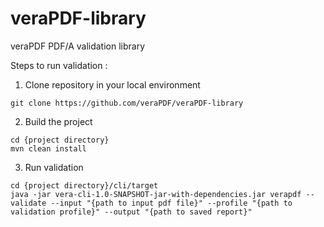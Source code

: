 # veraPDF-library
veraPDF PDF/A validation library

Steps to run validation : 

1) Clone repository in your local environment
```
git clone https://github.com/veraPDF/veraPDF-library
```
2) Build the project
```
cd {project directory}
mvn clean install
```
3) Run validation
```
cd {project directory}/cli/target
java -jar vera-cli-1.0-SNAPSHOT-jar-with-dependencies.jar verapdf --validate --input "{path to input pdf file}" --profile "{path to validation profile}" --output "{path to saved report}"
```

